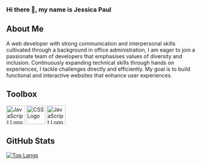 ### Hi there 👋, my name is Jessica Paul


## About Me

A web developer with strong communication and interpersonal skills cultivated through a background in office administration, I am eager to join a passionate team of developers that emphasises values of diversity and inclusion. Continuously expanding technical skills through hands on experiences, I tackle challenges directly and efficiently. My goal is to build functional and interactive websites that enhance user experiences. 


## Toolbox

<img src="https://cdn.worldvectorlogo.com/logos/html5.svg" alt="JavaScript Logo" width="50" height="50"/>
<img src="https://cdn.worldvectorlogo.com/logos/css3.svg" alt="CSS Logo" width="50" height="50"/>
<img src="https://cdn.worldvectorlogo.com/logos/logo-javascript.svg" alt="JavaScript Logo" width="50" height="50"/>


## GitHub Stats

[![Top Langs](https://github-readme-stats.vercel.app/api/top-langs/?username=jesspaul&theme=radical)](https://github.com/anuraghazra/github-readme-stats)
